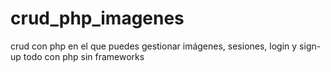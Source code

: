 # crud_php_imagenes
crud con php en el que puedes gestionar imágenes, sesiones, login y sign-up todo con php sin frameworks 
